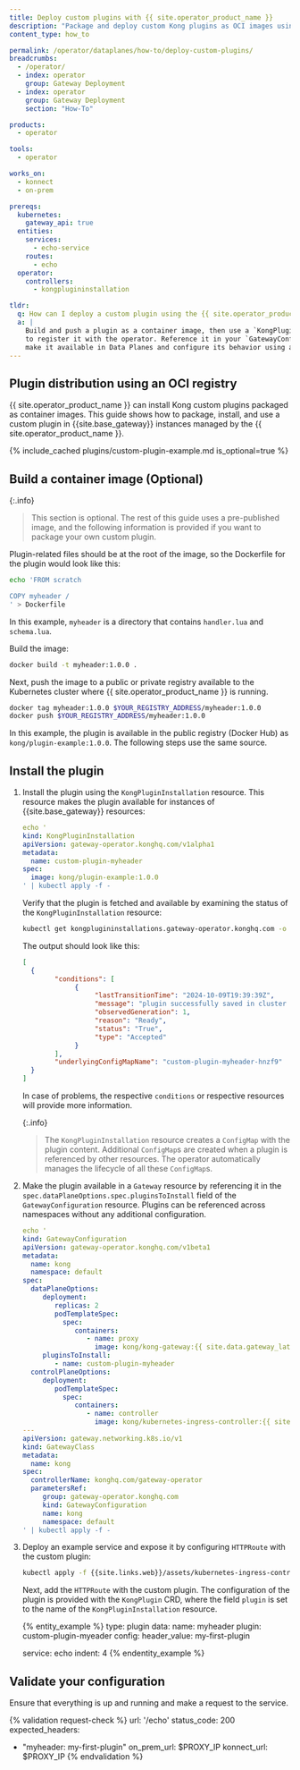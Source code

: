 ```yaml
---
title: Deploy custom plugins with {{ site.operator_product_name }}
description: "Package and deploy custom Kong plugins as OCI images using the {{ site.operator_product_name }} and reference them in {{site.base_gateway}} resources."
content_type: how_to

permalink: /operator/dataplanes/how-to/deploy-custom-plugins/
breadcrumbs:
  - /operator/
  - index: operator
    group: Gateway Deployment
  - index: operator
    group: Gateway Deployment
    section: "How-To"

products:
  - operator

tools:
  - operator

works_on:
  - konnect
  - on-prem

prereqs:
  kubernetes:
    gateway_api: true
  entities:
    services:
      - echo-service
    routes:
      - echo
  operator:
    controllers:
      - kongplugininstallation

tldr:
  q: How can I deploy a custom plugin using the {{ site.operator_product_name }}?
  a: |
    Build and push a plugin as a container image, then use a `KongPluginInstallation`
    to register it with the operator. Reference it in your `GatewayConfiguration` to
    make it available in Data Planes and configure its behavior using a `KongPlugin` resource.
---
```


## Plugin distribution using an OCI registry

{{ site.operator_product_name }} can install Kong custom plugins packaged as container images. This guide shows how to package, install, and use a custom plugin in {{site.base_gateway}} instances managed by the {{ site.operator_product_name }}.

{% include_cached plugins/custom-plugin-example.md is_optional=true %}

## Build a container image (Optional)

{:.info}
> This section is optional. The rest of this guide uses a pre-published image, and the following information is provided if you want to package your own custom plugin.

Plugin-related files should be at the root of the image, so the Dockerfile for the plugin would look like this:

```bash
echo 'FROM scratch

COPY myheader /
' > Dockerfile
```

In this example, `myheader` is a directory that contains `handler.lua` and `schema.lua`.

Build the image:

```bash
docker build -t myheader:1.0.0 .
```

Next, push the image to a public or private registry available to the Kubernetes cluster where {{ site.operator_product_name }} is running.

```bash
docker tag myheader:1.0.0 $YOUR_REGISTRY_ADDRESS/myheader:1.0.0
docker push $YOUR_REGISTRY_ADDRESS/myheader:1.0.0
```

In this example, the plugin is available in the public registry (Docker Hub) as `kong/plugin-example:1.0.0`. The following steps use the same source.

## Install the plugin

1. Install the plugin using the `KongPluginInstallation` resource. This resource makes the plugin available for instances of {{site.base_gateway}} resources:

   ```yaml
   echo '
   kind: KongPluginInstallation
   apiVersion: gateway-operator.konghq.com/v1alpha1
   metadata:
     name: custom-plugin-myheader
   spec:
     image: kong/plugin-example:1.0.0
   ' | kubectl apply -f -
   ```

   Verify that the plugin is fetched and available by examining the status of the `KongPluginInstallation` resource:

   ```bash
   kubectl get kongplugininstallations.gateway-operator.konghq.com -o jsonpath-as-json='{.items[*].status}'
   ```

   The output should look like this:

   ```json
   [
     {
           "conditions": [
                {
                     "lastTransitionTime": "2024-10-09T19:39:39Z",
                     "message": "plugin successfully saved in cluster as ConfigMap",
                     "observedGeneration": 1,
                     "reason": "Ready",
                     "status": "True",
                     "type": "Accepted"
                }
           ],
           "underlyingConfigMapName": "custom-plugin-myheader-hnzf9"
     }
   ]
   ```

   In case of problems, the respective `conditions` or respective resources will provide more information.

   {:.info}
    > The `KongPluginInstallation` resource creates a `ConfigMap` with the plugin content. Additional `ConfigMap`s are created when a plugin is referenced by other resources. The operator automatically manages the lifecycle of all these `ConfigMap`s.

1. Make the plugin available in a `Gateway` resource by referencing it in the `spec.dataPlaneOptions.spec.pluginsToInstall` field of the `GatewayConfiguration` resource. Plugins can be referenced across namespaces without any additional configuration.

   ```yaml
   echo '
   kind: GatewayConfiguration
   apiVersion: gateway-operator.konghq.com/v1beta1
   metadata:
     name: kong
     namespace: default
   spec:
     dataPlaneOptions:
        deployment:
           replicas: 2
           podTemplateSpec:
             spec:
                containers:
                   - name: proxy
                     image: kong/kong-gateway:{{ site.data.gateway_latest.release }}
        pluginsToInstall:
           - name: custom-plugin-myheader
     controlPlaneOptions:
        deployment:
           podTemplateSpec:
             spec:
                containers:
                   - name: controller
                     image: kong/kubernetes-ingress-controller:{{ site.data.kic_latest.release }}
   ---
   apiVersion: gateway.networking.k8s.io/v1
   kind: GatewayClass
   metadata:
     name: kong
   spec:
     controllerName: konghq.com/gateway-operator
     parametersRef:
        group: gateway-operator.konghq.com
        kind: GatewayConfiguration
        name: kong
        namespace: default
   ' | kubectl apply -f -
   ```

1. Deploy an example service and expose it by configuring `HTTPRoute` with the custom plugin:

   ```bash
   kubectl apply -f {{site.links.web}}/assets/kubernetes-ingress-controller/examples/echo-service.yaml
   ```

   Next, add the `HTTPRoute` with the custom plugin. The configuration of the plugin is provided with the `KongPlugin` CRD, where the
   field `plugin` is set to the name of the `KongPluginInstallation` resource.

   <!--vale off-->
   {% entity_example %}
   type: plugin
   data:
     name: myheader
     plugin: custom-plugin-myeader
     config:
       header_value: my-first-plugin

     service: echo
   indent: 4
   {% endentity_example %}
   <!--vale on-->

## Validate your configuration

Ensure that everything is up and running and make a request to the service.

<!--vale off-->
{% validation request-check %}
url: '/echo'
status_code: 200
expected_headers:
  - "myheader: my-first-plugin"
on_prem_url: $PROXY_IP
konnect_url: $PROXY_IP
{% endvalidation %}
<!--vale on-->